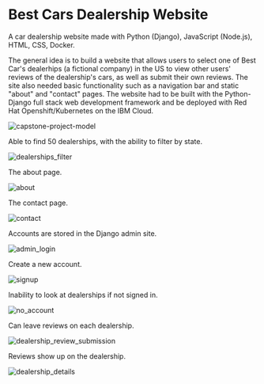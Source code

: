 # Best Cars Dealership Website

A car dealership website made with Python (Django), JavaScript (Node.js), HTML, CSS, Docker.


The general idea is to build a website that allows users to select one of Best Car's dealerhips (a fictional company) in the US to view other users' reviews of the dealership's cars, as well as submit their own reviews. The site also needed basic functionality such as a navigation bar and static "about" and "contact" pages. The website had to be built with the Python-Django full stack web development framework and be deployed with Red Hat Openshift/Kubernetes on the IBM Cloud.

![capstone-project-model](https://github.com/ry4n-s/Best-Cars-Dealership-Website/assets/132171741/5a80f98d-bd16-42a2-8aa1-9f8147b6664a)



Able to find 50 dealerships, with the ability to filter by state.

![dealerships_filter](https://github.com/ry4n-s/Best-Cars-Dealership-Website/assets/132171741/41fef69c-2b79-4ca2-b351-36802745ef75)


The about page.

![about](https://github.com/ry4n-s/Best-Cars-Dealership-Website/assets/132171741/289a4915-61c3-4b6b-b903-874063ec0da8)


The contact page.

![contact](https://github.com/ry4n-s/Best-Cars-Dealership-Website/assets/132171741/18d82413-17c9-46ed-b109-1c1c39d30359)


Accounts are stored in the Django admin site.

![admin_login](https://github.com/ry4n-s/Best-Cars-Dealership-Website/assets/132171741/975118d0-64bf-4d2d-a390-271a29a1e10d)


Create a new account.

![signup](https://github.com/ry4n-s/Best-Cars-Dealership-Website/assets/132171741/2b1ad49a-85bb-4cce-afbe-ad22bc48f6c4)


Inability to look at dealerships if not signed in.

![no_account](https://github.com/ry4n-s/Best-Cars-Dealership-Website/assets/132171741/74ee1136-5546-4ec8-89cd-1563a1025098)


Can leave reviews on each dealership.

![dealership_review_submission](https://github.com/ry4n-s/Best-Cars-Dealership-Website/assets/132171741/6bc9912e-eaf2-4dd1-bc26-35ec49dcf208)


Reviews show up on the dealership.

![dealership_details](https://github.com/ry4n-s/Best-Cars-Dealership-Website/assets/132171741/623f9d15-c04a-471e-b0bb-bf99c32e48cb)
